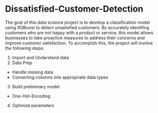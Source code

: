 # Dissatisfied-Customer-Detection

The goal of this data science project is to develop a classification model using XGBoost to detect unsatisfied customers. By accurately identifing customers who are not happy with a product or service, this model allows businesses to take proactive measures to address their concerns and improve customer satisfaction. To accomplish this, the project will involve the following steps:

1. Import and Understand data
2. Data Prep
  - Handle missing data
  - Converting columns into appropriate data types
3. Build preliminary model
  - One-Hot-Encoding
4. Optimize parameters
